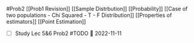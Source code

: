 #Prob2 
 [[Prob1 Revision]]
 [[Sample Distrbution]]
 [[Probability]]
 [[Case of two populations - Chi Squared - T - F Distribution]]
[[Properties of estimators]]
[[Point Estimation]]
- [ ]  Study Lec 5&6 Prob2 #TODO 📅 2022-11-11